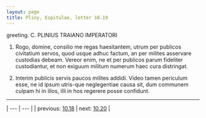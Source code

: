 ```yaml
---
layout: page
title: Pliny, Espitulae, letter 10.19
---
```


greeting. C. PLINIUS TRAIANO IMPERATORI



1. Rogo, domine, consilio me regas haesitantem, utrum per publicos civitatium servos, quod usque adhuc factum, an per milites asservare custodias debeam. Vereor enim, ne et per publicos parum fideliter custodiantur, et non exiguum militum numerum haec cura distringat.



2. Interim publicis servis paucos milites addidi. Video tamen periculum esse, ne id ipsum utris-que neglegentiae causa sit, dum communem culpam hi in illos, illi in hos regerere posse confidunt.



---

| --- | --- |
| previous: [10.18](../10.18/) | next: [10.20](../10.20/) |